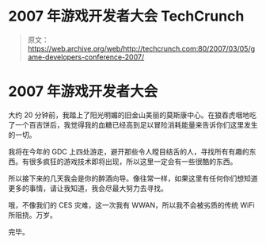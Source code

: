 # 2007 年游戏开发者大会 TechCrunch

> 原文：<https://web.archive.org/web/http://techcrunch.com:80/2007/03/05/game-developers-conference-2007/>

# 2007 年游戏开发者大会

大约 20 分钟前，我踏上了阳光明媚的旧金山美丽的莫斯康中心。在狼吞虎咽地吃了一个百吉饼后，我觉得我的血糖已经高到足以冒险消耗能量来告诉你们这里发生的一切。

我将在今年的 GDC 上四处游走，避开那些令人瞠目结舌的人，寻找所有有趣的东西。有很多疯狂的游戏技术即将出现，所以这里一定会有一些很酷的东西。

所以接下来的几天我会是你的醉酒向导。像往常一样，如果这里有任何你们想知道更多的事情，请让我知道，我会尽最大努力去寻找。

哦，不像我们的 CES 灾难，这一次我有 WWAN，所以我不会被劣质的传统 WiFi 所阻挠。万岁。

完毕。